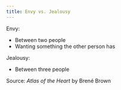 ```yaml
---
title: Envy vs. Jealousy
---
```


Envy:
- Between two people
- Wanting something the other person has

Jealousy:
- Between three people

Source: *Atlas of the Heart* by Brené Brown
